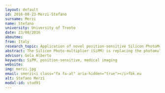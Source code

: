 ```yaml
---
layout: default 
id: 2016-08-23-Merzi-Stefano
surname: Merzi
name: Stefano
university: University of Trento
date: 23/08/2016
aboutme: 
from: Italy
research_topic: Application of novel position-sensitive Silicon PhotoMultipliers to medical imaging
abstract: The Silicon Photo-multiplier (SiPM) is replacing the photomultiplier tube in several applications because of its solid-state nature, its better performance and customization level. Different position-sensitive SiPM (PS-SiPM) architectures have been proposed during the past few years. They allow the position of the light impinging on the SiPM active area to be identified using a limited number of readout channels, with an ultimate precision in the order of tens of microns and a sensitivity down to the single photon. The most important applications of PS-SiPMs are currently in the field of medical imaging, in which a scintillator is used for the detection of gamma-ray or X-ray photons. The PS-SiPM is used for the readout of the pixelated or monolithic scintillator with 2-dimensional position sensitivity and very good timing resolution. In this context, FBK has recently developed a new type of PS-SiPM, called Lineraly-Graded SiPM (LG-SiPM), showing beyond stateof-the-art performance during preliminary measurements. The PhD activity will focus on the research and development optimization of this technology, aiming at improving its performance and at extending its potential applications, within the current research programs of TIFPA and FBK.
advisor: Gola Alberto
keywords: SiPM, position-sensitive, medical imaging
website: 
img: merzi.jpg
email: smerzi<i class="fa fa-at" aria-hidden="true"></i>fbk.eu
alt: Stefano Merzi
modal-id: stud91
---
```

